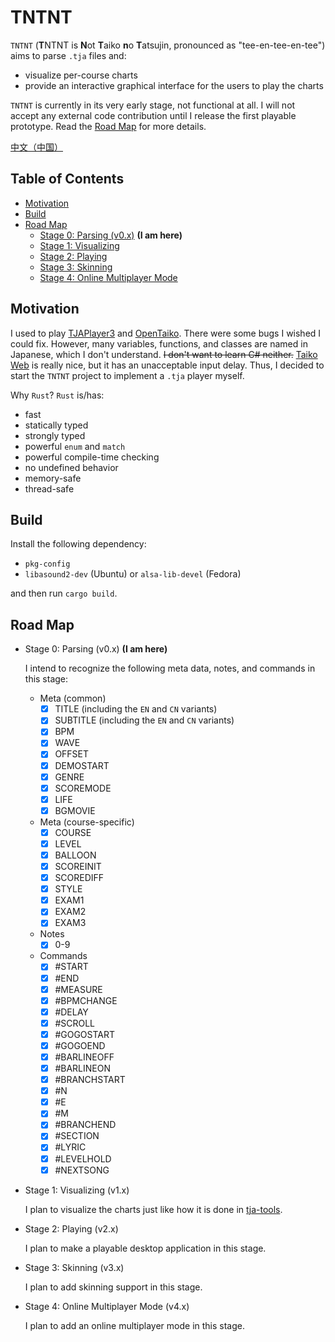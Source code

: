 # TNTNT 

`TNTNT` (**T**NTNT is **N**ot **T**aiko **n**o **T**atsujin, pronounced as "tee-en-tee-en-tee") aims to parse `.tja` files and:
- visualize per-course charts
- provide an interactive graphical interface for the users to play the charts

`TNTNT` is currently in its very early stage, not functional at all. I will not accept any external code contribution until I release the first playable prototype. Read the [Road Map](#road-map) for more details.

[中文（中国）](README.md)

## Table of Contents

- [Motivation](#motivation)
- [Build](#build)
- [Road Map](#road-map)
    - [Stage 0: Parsing (v0.x)](#stage-0) **(I am here)**
    - [Stage 1: Visualizing](#stage-1)
    - [Stage 2: Playing](#stage-2)
    - [Stage 3: Skinning](#stage-3)
    - [Stage 4: Online Multiplayer Mode](#stage-4)

## Motivation

I used to play [TJAPlayer3](https://github.com/twopointzero/TJAPlayer3) and [OpenTaiko](https://github.com/0auBSQ/OpenTaiko). There were some bugs I wished I could fix. However, many variables, functions, and classes are named in Japanese, which I don't understand. ~~I don't want to learn C# neither.~~ [Taiko Web](https://github.com/bui/taiko-web) is really nice, but it has an unacceptable input delay. Thus, I decided to start the `TNTNT` project to implement a `.tja` player myself.

Why `Rust`? `Rust` is/has:
- fast
- statically typed
- strongly typed
- powerful `enum` and `match`
- powerful compile-time checking
- no undefined behavior
- memory-safe
- thread-safe

## Build

Install the following dependency:
- `pkg-config`
- `libasound2-dev` (Ubuntu) or `alsa-lib-devel` (Fedora)

and then run `cargo build`.

## Road Map

- <span id="stage-0">Stage 0: Parsing (v0.x)</span> **(I am here)**

    I intend to recognize the following meta data, notes, and commands in this stage:
    - Meta (common)
        - [x] TITLE (including the `EN` and `CN` variants)
        - [x] SUBTITLE (including the `EN` and `CN` variants)
        - [x] BPM
        - [x] WAVE
        - [x] OFFSET
        - [x] DEMOSTART
        - [x] GENRE
        - [x] SCOREMODE
        - [x] LIFE
        - [x] BGMOVIE
    - Meta (course-specific)
        - [x] COURSE
        - [x] LEVEL
        - [x] BALLOON
        - [x] SCOREINIT
        - [x] SCOREDIFF
        - [x] STYLE
        - [x] EXAM1
        - [x] EXAM2
        - [x] EXAM3
    - Notes
        - [x] 0-9
    - Commands
        - [x] #START
        - [x] #END
        - [x] #MEASURE
        - [x] #BPMCHANGE
        - [x] #DELAY
        - [x] #SCROLL
        - [x] #GOGOSTART
        - [x] #GOGOEND
        - [x] #BARLINEOFF
        - [x] #BARLINEON
        - [x] #BRANCHSTART
        - [x] #N
        - [x] #E
        - [x] #M
        - [x] #BRANCHEND
        - [x] #SECTION
        - [x] #LYRIC
        - [x] #LEVELHOLD
        - [x] #NEXTSONG

- <span id="stage-1">Stage 1: Visualizing (v1.x)</span>

    I plan to visualize the charts just like how it is done in [tja-tools](https://github.com/WHMHammer/tja-tools).

- <span id="stage-2">Stage 2: Playing (v2.x)</span>

    I plan to make a playable desktop application in this stage.

- <span id="stage-3">Stage 3: Skinning (v3.x)</span>

    I plan to add skinning support in this stage.

- <span id="stage-4">Stage 4: Online Multiplayer Mode (v4.x)</span>

    I plan to add an online multiplayer mode in this stage.
